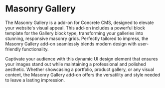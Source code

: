 # Masonry Gallery

The Masonry Gallery is a add-on for Concrete CMS, designed to elevate your website's visual appeal. This add-on includes a powerful block template for the Gallery block type, transforming your galleries into stunning, responsive masonry grids. Perfectly tailored to impress, the Masonry Gallery add-on seamlessly blends modern design with user-friendly functionality.

Captivate your audience with this dynamic UI design element that ensures your images stand out while maintaining a professional and polished aesthetic. Whether showcasing a portfolio, product gallery, or any visual content, the Masonry Gallery add-on offers the versatility and style needed to leave a lasting impression.